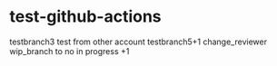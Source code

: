 # test-github-actions

testbranch3
test from other account
testbranch5+1
change_reviewer
wip_branch to no in progress +1